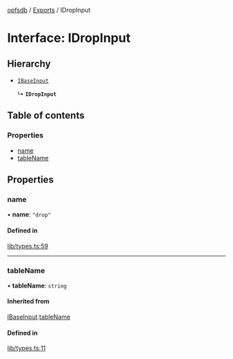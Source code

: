 [opfsdb](../README.md) / [Exports](../modules.md) / IDropInput

# Interface: IDropInput

## Hierarchy

- [`IBaseInput`](IBaseInput.md)

  ↳ **`IDropInput`**

## Table of contents

### Properties

- [name](IDropInput.md#name)
- [tableName](IDropInput.md#tablename)

## Properties

### name

• **name**: ``"drop"``

#### Defined in

[lib/types.ts:59](https://github.com/sliterok/opfsdb/blob/bc134c9/lib/types.ts#L59)

___

### tableName

• **tableName**: `string`

#### Inherited from

[IBaseInput](IBaseInput.md).[tableName](IBaseInput.md#tablename)

#### Defined in

[lib/types.ts:11](https://github.com/sliterok/opfsdb/blob/bc134c9/lib/types.ts#L11)

